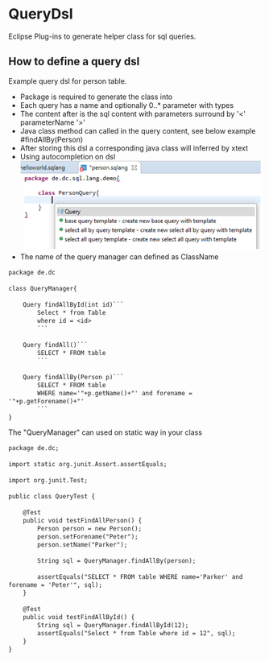 # QueryDsl
Eclipse Plug-ins to generate helper class for sql queries.

## How to define a query dsl
Example query dsl for person table.
* Package is required to generate the class into
* Each query has a name and optionally 0..* parameter with types
* The content after is the sql content with parameters surround by '<' parameterName '>'
* Java class method can called in the query content, see below example #findAllBy(Person)
* After storing this dsl a corresponding java class will inferred by xtext
* Using autocompletion on dsl ![Autocomplete](https://github.com/chqu1012/QueryDsl/blob/master/de.dc.sql.lang.build/images/AutoCompletion.png)
* The name of the query manager can defined as ClassName
```
package de.dc
 
class QueryManager{
	 
	Query findAllById(int id)```
		Select * from Table
		where id = <id>
		```

	Query findAll()```
		SELECT * FROM table
		```	

	Query findAllBy(Person p)```
		SELECT * FROM table
		WHERE name='"+p.getName()+"' and forename = '"+p.getForename()+"'
		```	
} 
```
The "QueryManager" can used on static way in your class
```
package de.dc;

import static org.junit.Assert.assertEquals;

import org.junit.Test;

public class QueryTest {

	@Test
	public void testFindAllPerson() {
		Person person = new Person();
		person.setForename("Peter");
		person.setName("Parker");

		String sql = QueryManager.findAllBy(person);
		
		assertEquals("SELECT * FROM table WHERE name='Parker' and forename = 'Peter'", sql);
	}

	@Test
	public void testFindAllById() {
		String sql = QueryManager.findAllById(12);
		assertEquals("Select * from Table where id = 12", sql);
	}
}
```
